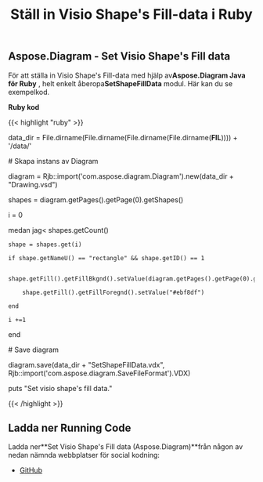 ﻿---
title: Ställ in Visio Shape's Fill-data i Ruby
type: docs
weight: 130
url: /sv/java/set-visio-shape-s-fill-data-in-ruby/
---
## **Aspose.Diagram - Set Visio Shape's Fill data**
 För att ställa in Visio Shape's Fill-data med hjälp av**Aspose.Diagram Java för Ruby** , helt enkelt åberopa**SetShapeFillData** modul. Här kan du se exempelkod.

**Ruby kod**

{{< highlight "ruby" >}}

 data_dir = File.dirname(File.dirname(File.dirname(File.dirname(__FIL__)))) + '/data/'

\# Skapa instans av Diagram

diagram = Rjb::import('com.aspose.diagram.Diagram').new(data_dir + "Drawing.vsd")

shapes = diagram.getPages().getPage(0).getShapes()

i = 0

 medan jag< shapes.getCount()

    shape = shapes.get(i)

    if shape.getNameU() == "rectangle" && shape.getID() == 1

        shape.getFill().getFillBkgnd().setValue(diagram.getPages().getPage(0).getShapes().getShape(0).getFill().getFillBkgnd().getValue())

        shape.getFill().getFillForegnd().setValue("#ebf8df")

    end

    i +=1

end

\# Save diagram

diagram.save(data_dir + "SetShapeFillData.vdx", Rjb::import('com.aspose.diagram.SaveFileFormat').VDX)

puts "Set visio shape's fill data."

{{< /highlight >}}
## **Ladda ner Running Code**
 Ladda ner**Set Visio Shape's Fill data (Aspose.Diagram)**från någon av nedan nämnda webbplatser för social kodning:

- [GitHub](https://github.com/asposediagram/Aspose.Diagram-for-Java/blob/master/Plugins/Aspose_Diagram_Java_for_Ruby/lib/asposediagramjava/Shapes/setshapefilldata.rb)
